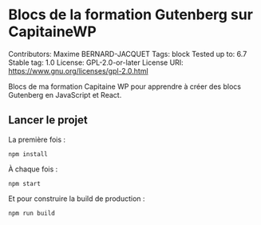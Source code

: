# Blocs de la formation Gutenberg sur CapitaineWP

Contributors: Maxime BERNARD-JACQUET
Tags: block
Tested up to: 6.7
Stable tag: 1.0
License: GPL-2.0-or-later
License URI: https://www.gnu.org/licenses/gpl-2.0.html

Blocs de ma formation Capitaine WP pour apprendre à créer des blocs Gutenberg en JavaScript et React.

## Lancer le projet

La première fois :

`npm install`

À chaque fois :

`npm start`

Et pour construire la build de production :

`npm run build`
